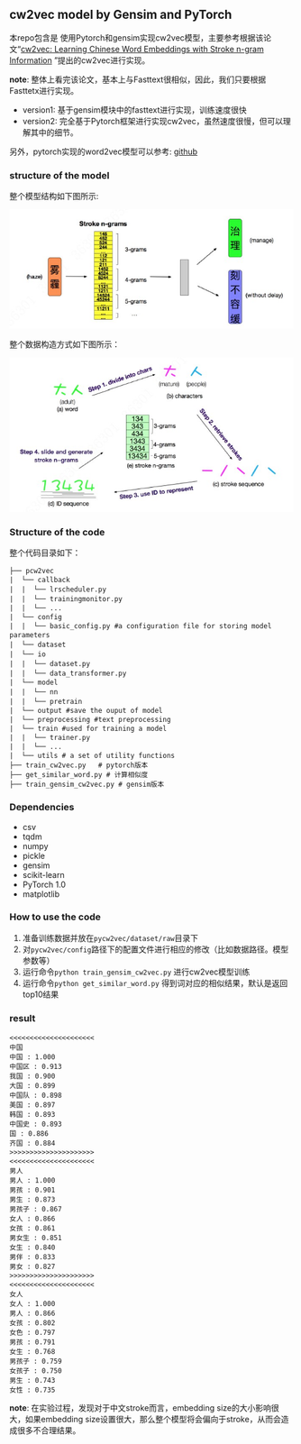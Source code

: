 ## cw2vec model by Gensim and PyTorch

本repo包含是 使用Pytorch和gensim实现cw2vec模型，主要参考根据该论文“[cw2vec: Learning Chinese Word Embeddings with Stroke n-gram Information](http://www.statnlp.org/wp-content/uploads/papers/2018/cw2vec/cw2vec.pdf) ”提出的cw2vec进行实现。

**note**: 整体上看完该论文，基本上与Fasttext很相似，因此，我们只要根据Fasttetx进行实现。
- version1: 基于gensim模块中的fasttext进行实现，训练速度很快
- version2: 完全基于Pytorch框架进行实现cw2vec，虽然速度很慢，但可以理解其中的细节。

另外，pytorch实现的word2vec模型可以参考: [github](https://github.com/lonePatient/chinese-word2vec-pytorch)

### structure of the model

整个模型结构如下图所示:

![model](img/model.jpg)

整个数据构造方式如下图所示：

![2019-03-05_150834](img/2019-03-05_150834.jpg)

### Structure of the code

整个代码目录如下：

```text
├── pcw2vec
|  └── callback
|  |  └── lrscheduler.py　　
|  |  └── trainingmonitor.py　
|  |  └── ...
|  └── config
|  |  └── basic_config.py #a configuration file for storing model parameters
|  └── dataset　　　
|  └── io　　　　
|  |  └── dataset.py　　
|  |  └── data_transformer.py　　
|  └── model
|  |  └── nn　
|  |  └── pretrain　
|  └── output #save the ouput of model
|  └── preprocessing #text preprocessing 
|  └── train #used for training a model
|  |  └── trainer.py 
|  |  └── ...
|  └── utils # a set of utility functions
├── train_cw2vec.py   # pytorch版本
├── get_similar_word.py # 计算相似度
├── train_gensim_cw2vec.py # gensim版本
```
### Dependencies

- csv
- tqdm
- numpy
- pickle
- gensim
- scikit-learn
- PyTorch 1.0
- matplotlib

### How to use the code

1. 准备训练数据并放在`pycw2vec/dataset/raw`目录下
2. 对`pycw2vec/config`路径下的配置文件进行相应的修改（比如数据路径。模型参数等）
3. 运行命令`python train_gensim_cw2vec.py` 进行cw2vec模型训练
4. 运行命令`python get_similar_word.py` 得到词对应的相似结果，默认是返回top10结果

###  result

```text
<<<<<<<<<<<<<<<<<<<<<
中国
中国 : 1.000
中国区 : 0.913
我国 : 0.900
大国 : 0.899
中国队 : 0.898
美国 : 0.897
韩国 : 0.893
中国史 : 0.893
国 : 0.886
齐国 : 0.884
>>>>>>>>>>>>>>>>>>>>>
<<<<<<<<<<<<<<<<<<<<<
男人
男人 : 1.000
男孩 : 0.901
男生 : 0.873
男孩子 : 0.867
女人 : 0.866
女孩 : 0.861
男女生 : 0.851
女生 : 0.840
男伴 : 0.833
男女 : 0.827
>>>>>>>>>>>>>>>>>>>>>
<<<<<<<<<<<<<<<<<<<<<
女人
女人 : 1.000
男人 : 0.866
女孩 : 0.802
女色 : 0.797
男孩 : 0.791
女生 : 0.768
男孩子 : 0.759
女孩子 : 0.750
男生 : 0.743
女性 : 0.735
```

**note**:  在实验过程，发现对于中文stroke而言，embedding size的大小影响很大，如果embedding size设置很大，那么整个模型将会偏向于stroke，从而会造成很多不合理结果。
